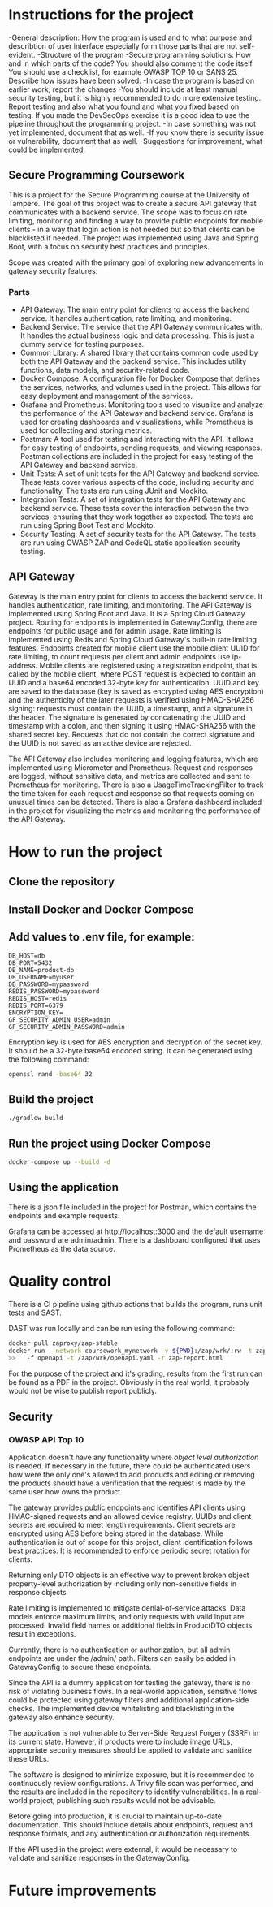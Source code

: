 # Instructions for the project
-General description: How the program is used and to what purpose and describtion of user interface especially form those parts that are not self-evident.
-Structure of the program
-Secure programming solutions: How and in which parts of the code? You should also comment the code itself. You should use a checklist, for example OWASP TOP 10 or SANS 25. Describe how issues have been solved.
-In case the program is based on earlier work, report the changes
-You should include at least manual security testing, but it is highly recommended to do more extensive testing. Report testing and also what you found and what you fixed based on testing. If you made the DevSecOps exercise it is a good idea to use the pipeline throughout the programming project.
-In case something was not yet implemented, document that as well.
-If you know there is security issue or vulnerability, document that as well.
-Suggestions for improvement, what could be implemented.


## Secure Programming Coursework
This is a project for the Secure Programming course at the University of Tampere. The goal of this project was to create a secure API gateway that communicates 
with a backend service. The scope was to focus on rate limiting, monitoring and finding a way to provide public endpoints for mobile clients - in a way that login action
is not needed but so that clients can be blacklisted if needed. The project was implemented using Java and Spring Boot, with a focus on security best practices and principles.

Scope was created with the primary goal of exploring new advancements in gateway security features.

### Parts
- API Gateway: The main entry point for clients to access the backend service. It handles authentication, rate limiting, and monitoring.
- Backend Service: The service that the API Gateway communicates with. It handles the actual business logic and data processing. This is just a dummy service for testing purposes.
- Common Library: A shared library that contains common code used by both the API Gateway and the backend service. This includes utility functions, data models, and security-related code.
- Docker Compose: A configuration file for Docker Compose that defines the services, networks, and volumes used in the project. This allows for easy deployment and management of the services.
- Grafana and Prometheus: Monitoring tools used to visualize and analyze the performance of the API Gateway and backend service. Grafana is used for creating dashboards and visualizations, while Prometheus is used for collecting and storing metrics.
- Postman: A tool used for testing and interacting with the API. It allows for easy testing of endpoints, sending requests, and viewing responses. Postman collections are included in the project for easy testing of the API Gateway and backend service.
- Unit Tests: A set of unit tests for the API Gateway and backend service. These tests cover various aspects of the code, including security and functionality. The tests are run using JUnit and Mockito.
- Integration Tests: A set of integration tests for the API Gateway and backend service. These tests cover the interaction between the two services, ensuring that they work together as expected. The tests are run using Spring Boot Test and Mockito.
- Security Testing: A set of security tests for the API Gateway. The tests are run using OWASP ZAP and CodeQL static application security testing.

## API Gateway
Gateway is the main entry point for clients to access the backend service. It handles authentication, rate limiting, and monitoring. The API Gateway is implemented using Spring Boot and Java.
It is a Spring Cloud Gateway project. Routing for endpoints is implemented in GatewayConfig, there are endpoints for public usage and for admin usage. Rate limiting
is implemented using Redis and Spring Cloud Gateway's built-in rate limiting features. Endpoints created for mobile client use the mobile client UUID for rate limiting, to count
requests per client and admin endpoints use ip-address. Mobile clients are registered using a registration endpoint, that is called by the mobile client, where POST request
is expected to contain an UUID and a base64 encoded 32-byte key for authentication. UUID and key are saved to the database (key is saved as encrypted using AES encryption)
and the authenticity of the later requests is verified using HMAC-SHA256 signing: requests must contain the UUID, a timestamp, and a signature in the header. The signature is generated by concatenating the UUID and timestamp with a colon, 
and then signing it using HMAC-SHA256 with the shared secret key. Requests that do not contain the correct signature and the UUID is not saved as an active device are rejected. 


The API Gateway also includes monitoring and logging features, which are implemented using Micrometer and Prometheus. Request and responses are logged, without sensitive data, 
and metrics are collected and sent to Prometheus for monitoring. There is also a UsageTimeTrackingFilter to track the time taken for each request and response so
that requests coming on unusual times can be detected. There is also a Grafana dashboard included in the project for visualizing the metrics and monitoring the performance of the API Gateway.

# How to run the project

## Clone the repository

## Install Docker and Docker Compose

## Add values to .env file, for example:
```
DB_HOST=db
DB_PORT=5432
DB_NAME=product-db
DB_USERNAME=myuser
DB_PASSWORD=mypassword
REDIS_PASSWORD=mypassword
REDIS_HOST=redis
REDIS_PORT=6379
ENCRYPTION_KEY=
GF_SECURITY_ADMIN_USER=admin
GF_SECURITY_ADMIN_PASSWORD=admin
```

Encryption key is used for AES encryption and decryption of the secret key. It should be a 32-byte base64 encoded string.
It can be generated using the following command:
```bash
openssl rand -base64 32
```

## Build the project
```bash
./gradlew build
```

## Run the project using Docker Compose
```bash
docker-compose up --build -d
```

## Using the application
There is a json file included in the project for Postman, which contains the endpoints and example requests.

Grafana can be accessed at http://localhost:3000 and the default username and password are admin/admin. There is a dashboard configured that uses Prometheus as the data source.


# Quality control
There is a CI pipeline using github actions that builds the program, runs unit tests and SAST. 

DAST was run locally and can be run using the following command:
```bash
docker pull zaproxy/zap-stable
docker run --network coursework_mynetwork -v ${PWD}:/zap/wrk/:rw -t zaproxy/zap-stable zap-api-scan.py `
>>   -f openapi -t /zap/wrk/openapi.yaml -r zap-report.html
```
For the purpose of the project and it's grading, results from the first run can be found as a PDF in the project. Obviously in the real world,
it probably would not be wise to publish report publicly.


## Security

### OWASP API Top 10

Application doesn't have any functionality where *object level authorization* is needed. If necessary in the future, there could be authenticated users how were the only one's allowed to add products and editing or removing the products should have a verification that the request is made by the same user how owns the product. 

The gateway provides public endpoints and identifies API clients using HMAC-signed requests and an allowed device registry. UUIDs and client secrets are required to meet length requirements. Client secrets are encrypted using AES before being stored in the database. While authentication is out of scope for this project, client identification follows best practices. It is recommended to enforce periodic secret rotation for clients.

Returning only DTO objects is an effective way to prevent broken object property-level authorization by including only non-sensitive fields in response objects

Rate limiting is implemented to mitigate denial-of-service attacks. Data models enforce maximum limits, and only requests with valid input are processed. Invalid field names or additional fields in ProductDTO objects result in exceptions.

Currently, there is no authentication or authorization, but all admin endpoints are under the /admin/ path. Filters can easily be added in GatewayConfig to secure these endpoints.

Since the API is a dummy application for testing the gateway, there is no risk of violating business flows. In a real-world application, sensitive flows could be protected using gateway filters and additional application-side checks. The implemented device whitelisting and blacklisting in the gateway also enhance security.

The application is not vulnerable to Server-Side Request Forgery (SSRF) in its current state. However, if products were to include image URLs, appropriate security measures should be applied to validate and sanitize these URLs.

The software is designed to minimize exposure, but it is recommended to continuously review configurations. A Trivy file scan was performed, and the results are included in the repository to identify vulnerabilities. In a real-world project, publishing such results would not be advisable.

Before going into production, it is crucial to maintain up-to-date documentation. This should include details about endpoints, request and response formats, and any authentication or authorization requirements.

If the API used in the project were external, it would be necessary to validate and sanitize responses in the GatewayConfig.

# Future improvements
